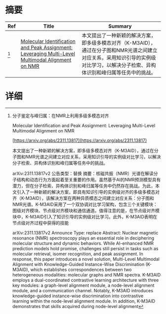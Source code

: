# 摘要

| Ref | Title | Summary |
| --- | --- | --- |
| [^1] | [Molecular Identification and Peak Assignment: Leveraging Multi-Level Multimodal Alignment on NMR](https://arxiv.org/abs/2311.13817) | 本文提出了一种新颖的解决方案，即多级多模态对齐（K-M3AID），通过在分子图和NMR光谱之间建立对应关系，采用知识引导的实例级对比学习，以解决分子检索、异构体识别和峰归属等任务中的挑战。 |

# 详细

[^1]: 分子鉴定与峰归属：在NMR上利用多级多模态对齐

    Molecular Identification and Peak Assignment: Leveraging Multi-Level Multimodal Alignment on NMR

    [https://arxiv.org/abs/2311.13817](https://arxiv.org/abs/2311.13817)

    本文提出了一种新颖的解决方案，即多级多模态对齐（K-M3AID），通过在分子图和NMR光谱之间建立对应关系，采用知识引导的实例级对比学习，以解决分子检索、异构体识别和峰归属等任务中的挑战。

    

    arXiv:2311.13817v2 公告类型：替换 摘要：核磁共振（NMR）光谱在解读分子结构和动态行为方面起着至关重要的作用。虽然基于AI的NMR预测模型具有潜力，但在分子检索、异构体识别和峰归属等任务中仍然存在挑战。为此，本文引入了一种新颖的解决方案，即具有知识引导的实例级对齐的多级多模态对齐（K-M3AID），该解决方案在两种异质模态之间建立对应关系：分子图和NMR光谱。K-M3AID采用了一个双协调对比学习架构，包含三个关键模块：图级对齐模块、节点级对齐模块和通信通道。值得注意的是，在节点级对齐模块中，K-M3AID引入了知识引导的实例级对比学习。此外，K-M3AID表明在节点级对齐过程中获得的技能

    arXiv:2311.13817v2 Announce Type: replace  Abstract: Nuclear magnetic resonance (NMR) spectroscopy plays an essential role in deciphering molecular structure and dynamic behaviors. While AI-enhanced NMR prediction models hold promise, challenges still persist in tasks such as molecular retrieval, isomer recognition, and peak assignment. In response, this paper introduces a novel solution, Multi-Level Multimodal Alignment with Knowledge-Guided Instance-Wise Discrimination (K-M3AID), which establishes correspondences between two heterogeneous modalities: molecular graphs and NMR spectra. K-M3AID employs a dual-coordinated contrastive learning architecture with three key modules: a graph-level alignment module, a node-level alignment module, and a communication channel. Notably, K-M3AID introduces knowledge-guided instance-wise discrimination into contrastive learning within the node-level alignment module. In addition, K-M3AID demonstrates that skills acquired during node-level alignment
    

